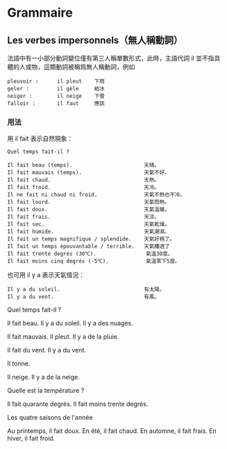 # Grammaire

## Les verbes impersonnels（無人稱動詞）

法語中有一小部分動詞變位僅有第三人稱單數形式，此時，主語代詞 il 並不指具體的人或物，這類動詞被稱爲無人稱動詞，例如

    pleuvoir :		il pleut	下雨
    geler :			il gèle		結冰
    neiger :		il neige	下雪
    falloir :		il faut		應該

### 用法

用 il fait 表示自然現象：

    Quel temps fait-il ?

    Il fait beau (temps).						天晴。
    Il fait mauvais (temps).					天氣不好。
    Il fait chaud.								天熱。
    Il fait froid.								天冷。
    Il ne fait ni chaud ni froid.				天氣不熱也不冷。
    Il fait lourd.								天氣悶熱。
    Il fait doux.								天氣溫暖。
    Il fait frais.								天涼。
    Il fait sec.								天氣乾燥。
    Il fait humide.								天氣潮濕。
    Il fait un temps magnifique / splendide.	天氣好極了。
    Il fait un temps épouvantable / terrible.	天氣糟透了
    Il fait trente degrés (30℃).				氣溫30度。    
    Il fait moins cinq degrés (-5℃).            氣溫零下5度。


也可用 il y a 表示天氣情況：

    Il y a du soleil.                           有太陽。
    Il y a du vent.                             有風。

Quel temps fait-il ?

Il fait beau.
Il y a du soleil.
Il y a des nuages.

Il fait mauvais.
Il pleut.
Il y a de la pluie.

Il fait du vent.
Il y a du vent.

Il tonne.

Il neige.
Il y a de la neige.



Quelle est la température ?

Il fait quarante degrés.
Il fait moins trente degrés.



Les quatre saisons de l'année

Au printemps, il fait doux.
En été, il fait chaud.
En automne, il fait frais.
En hiver, il fait froid.


